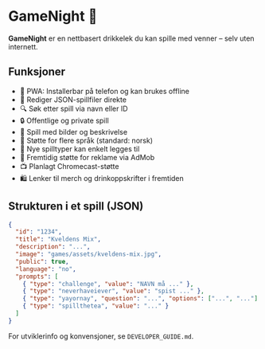 # GameNight 🎉

**GameNight** er en nettbasert drikkelek du kan spille med venner – selv uten internett.

## Funksjoner

- 📲 PWA: Installerbar på telefon og kan brukes offline
- 🔄 Rediger JSON-spillfiler direkte
- 🔍 Søk etter spill via navn eller ID
- 🔒 Offentlige og private spill
- 📸 Spill med bilder og beskrivelse
- 💬 Støtte for flere språk (standard: norsk)
- 🧠 Nye spilltyper kan enkelt legges til
- 💸 Fremtidig støtte for reklame via AdMob
- 📺 Planlagt Chromecast-støtte
- 🛍️ Lenker til merch og drinkoppskrifter i fremtiden

## Strukturen i et spill (JSON)

```json
{
  "id": "1234",
  "title": "Kveldens Mix",
  "description": "...",
  "image": "games/assets/kveldens-mix.jpg",
  "public": true,
  "language": "no",
  "prompts": [
    { "type": "challenge", "value": "NAVN må ..." },
    { "type": "neverhaveiever", "value": "spist ..." },
    { "type": "yayornay", "question": "...", "options": ["...", "..."] },
    { "type": "spillthetea", "value": "..." }
  ]
}
```

For utviklerinfo og konvensjoner, se `DEVELOPER_GUIDE.md`.
